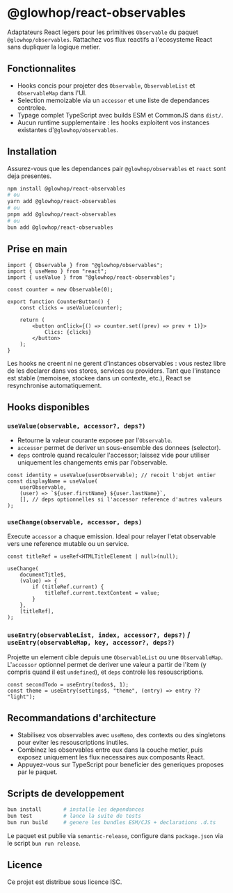 # @glowhop/react-observables

Adaptateurs React legers pour les primitives `Observable` du paquet `@glowhop/observables`. Rattachez vos flux reactifs a l'ecosysteme React sans dupliquer la logique metier.

## Fonctionnalites

- Hooks concis pour projeter des `Observable`, `ObservableList` et `ObservableMap` dans l'UI.
- Selection memoizable via un `accessor` et une liste de dependances controlee.
- Typage complet TypeScript avec builds ESM et CommonJS dans `dist/`.
- Aucun runtime supplementaire : les hooks exploitent vos instances existantes d'`@glowhop/observables`.

## Installation

Assurez-vous que les dependances pair `@glowhop/observables` et `react` sont deja presentes.

```bash
npm install @glowhop/react-observables
# ou
yarn add @glowhop/react-observables
# ou
pnpm add @glowhop/react-observables
# ou
bun add @glowhop/react-observables
```

## Prise en main

```tsx
import { Observable } from "@glowhop/observables";
import { useMemo } from "react";
import { useValue } from "@glowhop/react-observables";

const counter = new Observable(0);

export function CounterButton() {
	const clicks = useValue(counter);

	return (
		<button onClick={() => counter.set((prev) => prev + 1)}>
			Clics: {clicks}
		</button>
	);
}
```

Les hooks ne creent ni ne gerent d'instances observables : vous restez libre de les declarer dans vos stores, services ou providers. Tant que l'instance est stable (memoisee, stockee dans un contexte, etc.), React se resynchronise automatiquement.

## Hooks disponibles

### `useValue(observable, accessor?, deps?)`

- Retourne la valeur courante exposee par l'`Observable`.
- `accessor` permet de deriver un sous-ensemble des donnees (selector).
- `deps` controle quand recalculer l'accessor; laissez vide pour utiliser uniquement les changements emis par l'observable.

```tsx
const identity = useValue(userObservable); // recoit l'objet entier
const displayName = useValue(
	userObservable,
	(user) => `${user.firstName} ${user.lastName}`,
	[], // deps optionnelles si l'accessor reference d'autres valeurs
);
```

### `useChange(observable, accessor, deps)`

Execute `accessor` a chaque emission. Ideal pour relayer l'etat observable vers une reference mutable ou un service.

```tsx
const titleRef = useRef<HTMLTitleElement | null>(null);

useChange(
	documentTitle$,
	(value) => {
		if (titleRef.current) {
			titleRef.current.textContent = value;
		}
	},
	[titleRef],
);
```

### `useEntry(observableList, index, accessor?, deps?)` / `useEntry(observableMap, key, accessor?, deps?)`

Projette un element cible depuis une `ObservableList` ou une `ObservableMap`. L'`accessor` optionnel permet de deriver une valeur a partir de l'item (y compris quand il est `undefined`), et `deps` controle les resouscriptions.

```tsx
const secondTodo = useEntry(todos$, 1);
const theme = useEntry(settings$, "theme", (entry) => entry ?? "light");
```

## Recommandations d'architecture

- Stabilisez vos observables avec `useMemo`, des contexts ou des singletons pour eviter les resouscriptions inutiles.
- Combinez les observables entre eux dans la couche metier, puis exposez uniquement les flux necessaires aux composants React.
- Appuyez-vous sur TypeScript pour beneficier des generiques proposes par le paquet.

## Scripts de developpement

```bash
bun install       # installe les dependances
bun test          # lance la suite de tests
bun run build     # genere les bundles ESM/CJS + declarations .d.ts
```

Le paquet est publie via `semantic-release`, configure dans `package.json` via le script `bun run release`.

## Licence

Ce projet est distribue sous licence ISC.
